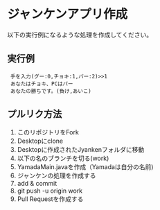 # ジャンケンアプリ作成

以下の実行例になるような処理を作成してください。

## 実行例

	 手を入力(グー:0,チョキ:1,パー:2)>>1
	 あなたはチョキ、PCはパー
	 あなたの勝ちです。(負け,あいこ)

## プルリク方法

1. このリポジトリをFork
2. Desktopにclone
3. Desktopに作成されたJyankenフォルダに移動
4. 以下の名のブランチを切る(work)
5. YamadaMain.javaを作成（Yamadaは自分の名前)
6. ジャンケンの処理を作成する
7. add & commit 
8. git push -u origin work
9. Pull Requestを作成する
